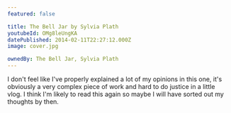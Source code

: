 ```yaml
---
featured: false

title: The Bell Jar by Sylvia Plath
youtubeId: OMg8leUngKA
datePublished: 2014-02-11T22:27:12.000Z
image: cover.jpg

ownedBy: The Bell Jar, Sylvia Plath
---
```


I don't feel like I've properly explained a lot of my opinions in this one, it's obviously a very complex piece of work and hard to do justice in a little vlog. I think I'm likely to read this again so maybe I will have sorted out my thoughts by then.
